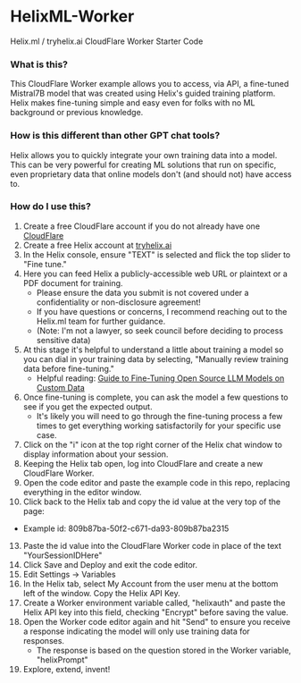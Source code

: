 # HelixML-Worker
Helix.ml / tryhelix.ai CloudFlare Worker Starter Code  
### What is this?
This CloudFlare Worker example allows you to access, via API, a fine-tuned Mistral7B model that was created using Helix's guided training platform.  Helix makes fine-tuning simple and easy even for folks with no ML background or previous knowledge.  
### How is this different than other GPT chat tools?  
Helix allows you to quickly integrate your own training data into a model.  This can be very powerful for creating ML solutions that run on specific, even proprietary data that online models don't (and should not) have access to.  
### How do I use this?
1. Create a free CloudFlare account if you do not already have one [CloudFlare](https://cloudflare.com)  
2. Create a free Helix account at [tryhelix.ai](https://tryhelix.ai)  
3. In the Helix console, ensure "TEXT" is selected and flick the top slider to "Fine tune."
4. Here you can feed Helix a publicly-accessible web URL or plaintext or a PDF document for training.
   - Please ensure the data you submit is not covered under a confidentiality or non-disclosure agreement!
   - If you have questions or concerns, I recommend reaching out to the Helix.ml team for further guidance.
   - (Note: I'm not a lawyer, so seek council before deciding to process sensitive data)
6. At this stage it's helpful to understand a little about training a model so you can dial in your training data by selecting, "Manually review training data before fine-tuning."
   - Helpful reading: [Guide to Fine-Tuning Open Source LLM Models on Custom Data](https://stackabuse.com/guide-to-fine-tuning-open-source-llms-on-custom-data/)  
7. Once fine-tuning is complete, you can ask the model a few questions to see if you get the expected output.
   - It's likely you will need to go through the fine-tuning process a few times to get everything working satisfactorily for your specific use case.
8. Click on the "i" icon at the top right corner of the Helix chat window to display information about your session.  
10. Keeping the Helix tab open, log into CloudFlare and create a new CloudFlare Worker.  
11. Open the code editor and paste the example code in this repo, replacing everything in the editor window.  
12. Click back to the Helix tab and copy the id value at the very top of the page:  
   - Example id: 809b87ba-50f2-c671-da93-809b87ba2315
13. Paste the id value into the CloudFlare Worker code in place of the text "YourSessionIDHere"  
14. Click Save and Deploy and exit the code editor.  
14. Edit Settings -> Variables  
15. In the Helix tab, select My Account from the user menu at the bottom left of the window.  Copy the Helix API Key.  
16. Create a Worker environment variable called, "helixauth" and paste the Helix API key into this field, checking "Encrypt" before saving the value.  
17. Open the Worker code editor again and hit "Send" to ensure you receive a response indicating the model will only use training data for responses.
    - The response is based on the question stored in the Worker variable, "helixPrompt"
18. Explore, extend, invent!  
